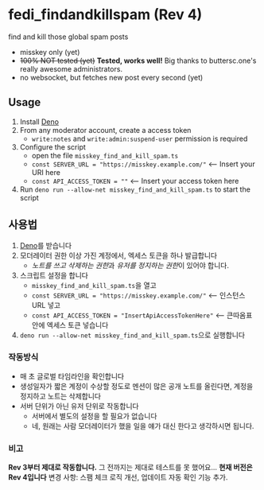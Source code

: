 # fedi_findandkillspam (Rev 4)
find and kill those global spam posts

- misskey only (yet)
- ~~100% NOT tested (yet)~~ **Tested, works well!** Big thanks to buttersc.one's really awesome administrators.
- no websocket, but fetches new post every second (yet)

## Usage
1. Install [Deno](https://github.com/denoland/deno/releases)
2. From any moderator account, create a access token
    - `write:notes` and `write:admin:suspend-user` permission is required
3. Configure the script
    - open the file `misskey_find_and_kill_spam.ts`
    - `const SERVER_URL = "https://misskey.example.com/"` <-- Insert your URI here
    - `const API_ACCESS_TOKEN = ""` <-- Insert your access token here
4. Run `deno run --allow-net misskey_find_and_kill_spam.ts` to start the script

## 사용법
1. [Deno](https://github.com/denoland/deno/releases)를 받습니다
2. 모더레이터 권한 이상 가진 계정에서, 엑세스 토큰을 하나 발급합니다
    - *노트를 쓰고 삭제하는 권한*과 *유저를 정지하는 권한*이 있어야 합니다.
3. 스크립트 설정을 합니다
    - `misskey_find_and_kill_spam.ts`을 열고
    - `const SERVER_URL = "https://misskey.example.com/"` <-- 인스턴스 URL 넣고
    - `const API_ACCESS_TOKEN = "InsertApiAccessTokenHere"` <-- 큰따옴표 안에 엑세스 토큰 넣습니다
4. `deno run --allow-net misskey_find_and_kill_spam.ts`으로 실행합니다

### 작동방식
- 매 초 글로벌 타임라인을 확인합니다
- 생성일자가 짧은 계정이 수상할 정도로 멘션이 많은 공개 노트를 올린다면, 계정을 정지하고 노트는 삭제합니다
- 서버 단위가 아닌 유저 단위로 작동합니다
    - 서버에서 별도의 설정을 할 필요가 없습니다
    - 네, 원래는 사람 모더레이터가 했을 일을 얘가 대신 한다고 생각하시면 됩니다.

### 비고
**Rev 3부터 제대로 작동합니다.** 그 전까지는 제대로 테스트를 못 했어요...
**현재 버전은 Rev 4입니다** 변경 사항: 스팸 체크 로직 개선, 업데이트 자동 확인 기능 추가.

